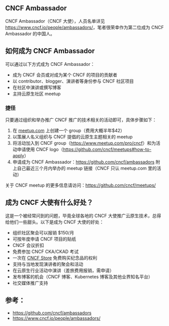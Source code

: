 ## CNCF Ambassador

CNCF Ambassador（CNCF 大使），人员名单详见 <https://www.cncf.io/people/ambassadors/>，笔者很荣幸作为第二位成为 CNCF Ambassador 的中国人。

## 如何成为 CNCF Ambassador

可以通过以下方式成为 CNCF Ambassador：

- 成为 CNCF 会员或对成为某个 CNCF 的项目的贡献者
- 以 contributor、blogger、演讲者等身份参与 CNCF 社区项目
- 在社区中演讲或撰写博客
- 主持云原生社区 meetup

### 捷径

只要通过组织和举办推广 CNCF 推广的技术相关的活动即可，具体步骤如下：

1. 在 [meetup.com](https://www.meetup.com) 上创建一个 group（费用大概半年$42）
1. 以策展人名义组织与 CNCF 提倡的云原生主题相关的 meetup
1. 将活动加入到 CNCF group（<https://www.meetup.com/pro/cncf>）和为活动申请使用 CNCF logo（<https://github.com/cncf/meetups#how-to-apply>）
1. 申请成为 CNCF Ambassador：<https://github.com/cncf/ambassadors> 附上自己最近三个月内举办的 meetup 链接（CNCF 只认 meetup.com 里的活动）

关于 CNCF meetup 的更多信息请访问：<https://github.com/cncf/meetups/>

## 成为 CNCF 大使有什么好处？

这是一个被经常问到的问题，毕竟全球各地的 CNCF 大使推广云原生技术，总得给他们一些甜头。以下是成为 CNCF 大使的好处：

- 组织社区聚会可以报销 $150/月
- 可按年度申请 CNCF 项目的贴纸
- CNCF 会议折扣
- 免费参加 CNCF CKA/CKAD 考试
- 一次在 [CNCF Store](https://store.cncf.io/) 免费购买纪念品的权利
- 支持与当地发现演讲者的聚会和活动
- 在云原生行业活动中演讲（差旅费用报销，需申请）
- 发布博客的机会（CNCF 博客、Kubernetes 博客及其他业界知名平台）
- 社交媒体推广支持

## 参考：

- <https://github.com/cncf/ambassadors>
- <https://www.cncf.io/people/ambassadors/>